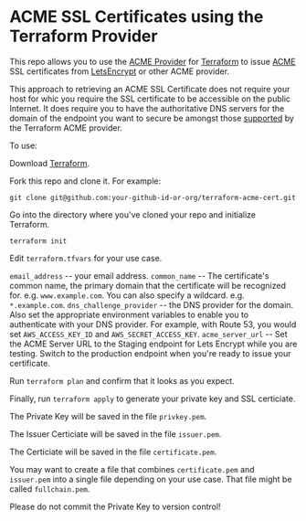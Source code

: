 # ACME SSL Certificates using the Terraform Provider

This repo allows you to use the [ACME Provider](https://www.terraform.io/docs/providers/acme/index.html) for [Terraform](https://terraform.io) to issue [ACME](https://tools.ietf.org/html/rfc8555) SSL certificates from [LetsEncrypt](https://letsencrypt.org/) or other ACME provider.

This approach to retrieving an ACME SSL Certificate does not require your host for whic you require the SSL certificate to be accessible on the public Internet. It does require you to have the authoritative DNS servers for the domain of the endpoint you want to secure be amongst those [supported](https://www.terraform.io/docs/providers/acme/dns_providers/index.html) by the Terraform ACME provider.

To use:

Download [Terraform](https://www.terraform.io/downloads.html).

Fork this repo and clone it. For example:

```
git clone git@github.com:your-github-id-or-org/terraform-acme-cert.git
```

Go into the directory where you've cloned your repo and initialize Terraform.

```
terraform init
```

Edit `terraform.tfvars` for your use case.

`email_address` -- your email address.
`common_name` -- The certificate's common name, the primary domain that the certificate will be recognized for. e.g. `www.example.com`. You can also specify a wildcard. e.g. `*.example.com`.
`dns_challenge_provider` -- the DNS provider for the domain. Also set the appropriate environment variables to enable you to authenticate with your DNS provider. For example, with Route 53, you would set `AWS_ACCESS_KEY_ID` and `AWS_SECRET_ACCESS_KEY`.
`acme_server_url` -- Set the ACME Server URL to the Staging endpoint for Lets Encrypt while you are testing. Switch to the production endpoint when you're ready to issue your certificate.

Run `terraform plan` and confirm that it looks as you expect.

Finally, run `terraform apply` to generate your private key and SSL certiciate.

The Private Key will be saved in the file `privkey.pem`. 

The Issuer Certiciate will be saved in the file `issuer.pem`.

The Certiciate will be saved in the file `certificate.pem`.

You may want to create a file that combines `certificate.pem` and `issuer.pem` into a single file depending on your use case. That file might be called `fullchain.pem`.

Please do not commit the Private Key to version control!

